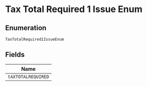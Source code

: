 
# Tax Total Required 1 Issue Enum

## Enumeration

`TaxTotalRequired1IssueEnum`

## Fields

| Name |
|  --- |
| `tAXTOTALREQUIRED` |

